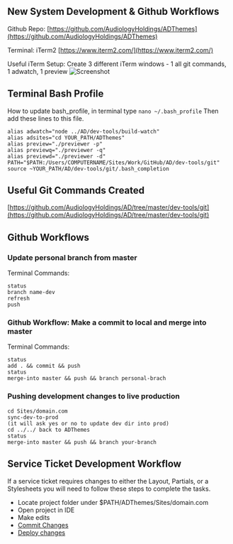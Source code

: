 ## New System Development & Github Workflows

Github Repo: [https://github.com/AudiologyHoldings/ADThemes](https://github.com/AudiologyHoldings/ADThemes)

Terminal: iTerm2 [https://www.iterm2.com/](https://www.iterm2.com/)

Useful iTerm Setup: Create 3 different iTerm windows - 1 all git commands, 1 adwatch, 1 preview
![Screenshot](https://i.imgur.com/cOYXESi.png)

## Terminal Bash Profile
How to update bash_profile, in terminal type `nano ~/.bash_profile`
Then add these lines to this file.

``` code
alias adwatch="node ../AD/dev-tools/build-watch"
alias adsites="cd YOUR_PATH/ADThemes"
alias preview="./previewer -p"
alias previewq="./previewer -q"
alias previewd="./previewer -d"
PATH="$PATH:/Users/COMPUTERNAME/Sites/Work/GitHub/AD/dev-tools/git"
source ~YOUR_PATH/AD/dev-tools/git/.bash_completion
```

## Useful Git Commands Created

[https://github.com/AudiologyHoldings/AD/tree/master/dev-tools/git](https://github.com/AudiologyHoldings/AD/tree/master/dev-tools/git)

## Github Workflows

### Update personal branch from master

Terminal Commands:

``` code
status
branch name-dev
refresh
push
```

### Github Workflow: Make a commit to local and merge into master

Terminal Commands:

``` code
status
add . && commit && push
status
merge-into master && push && branch personal-brach
```

### Pushing development changes to live production

``` code
cd Sites/domain.com
sync-dev-to-prod
(it will ask yes or no to update dev dir into prod)
cd ../../ back to ADThemes
status 
merge-into master && push && branch your-branch
```

## Service Ticket Development Workflow

If a service ticket requires changes to either the Layout, Partials, or a Stylesheets you will need to follow these steps to complete the tasks.

- Locate project folder under $PATH/ADThemes/Sites/domain.com
- Open project in IDE
- Make edits
- [Commit Changes](#github-workflow-make-a-commit-to-local-and-merge-into-master)
- [Deploy changes](https://admin.audiologydesign.com/admin/util/deploy_adthemes)
